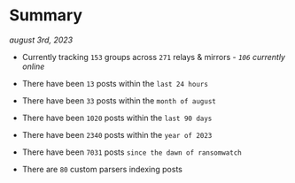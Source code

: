 
# Summary
_august 3rd, 2023_

- Currently tracking `153` groups across `271` relays & mirrors - _`106` currently online_

- There have been `13` posts within the `last 24 hours`

- There have been `33` posts within the `month of august`

- There have been `1020` posts within the `last 90 days`

- There have been `2340` posts within the `year of 2023`

- There have been `7031` posts `since the dawn of ransomwatch`

- There are `80` custom parsers indexing posts
